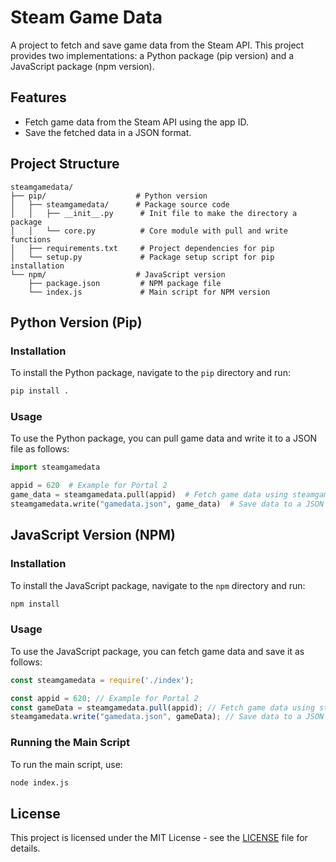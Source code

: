 # Steam Game Data

A project to fetch and save game data from the Steam API. This project provides two implementations: a Python package (pip version) and a JavaScript package (npm version).

## Features

- Fetch game data from the Steam API using the app ID.
- Save the fetched data in a JSON format.

## Project Structure

```
steamgamedata/
├── pip/                    # Python version
│   ├── steamgamedata/      # Package source code
│   │   ├── __init__.py      # Init file to make the directory a package
│   │   └── core.py          # Core module with pull and write functions
│   ├── requirements.txt     # Project dependencies for pip
│   └── setup.py             # Package setup script for pip installation
└── npm/                    # JavaScript version
    ├── package.json         # NPM package file
    └── index.js             # Main script for NPM version
```

## Python Version (Pip)

### Installation

To install the Python package, navigate to the `pip` directory and run:

```bash
pip install .
```

### Usage

To use the Python package, you can pull game data and write it to a JSON file as follows:

```python
import steamgamedata

appid = 620  # Example for Portal 2
game_data = steamgamedata.pull(appid)  # Fetch game data using steamgamedata
steamgamedata.write("gamedata.json", game_data)  # Save data to a JSON file using steamgamedata
```

## JavaScript Version (NPM)

### Installation

To install the JavaScript package, navigate to the `npm` directory and run:

```bash
npm install
```

### Usage

To use the JavaScript package, you can fetch game data and save it as follows:

```javascript
const steamgamedata = require('./index');

const appid = 620; // Example for Portal 2
const gameData = steamgamedata.pull(appid); // Fetch game data using steamgamedata
steamgamedata.write("gamedata.json", gameData); // Save data to a JSON file using steamgamedata
```

### Running the Main Script

To run the main script, use:

```bash
node index.js
```

## License

This project is licensed under the MIT License - see the [LICENSE](LICENSE) file for details.
